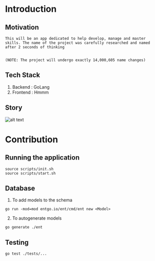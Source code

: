 # Introduction

## Motivation

    This will be an app dedicated to help develop, manage and master skills. The name of the project was carefully researched and named after 2 seconds of thinking 
    
    
    (NOTE: The project will undergo exactly 14,000,605 name changes)

## Tech Stack

1. Backend : GoLang
2. Frontend : Hmmm

## Story

![alt text](story.gif "Kung Fu Panda | Peach Tree")

# Contribution

## Running the application

```
source scripts/init.sh
source scripts/start.sh
```

## Database

1. To add models to the schema

```
go run -mod=mod entgo.io/ent/cmd/ent new <Model>
```

2. To autogenerate models 

```
go generate ./ent
```

## Testing

```
go test ./tests/...
```